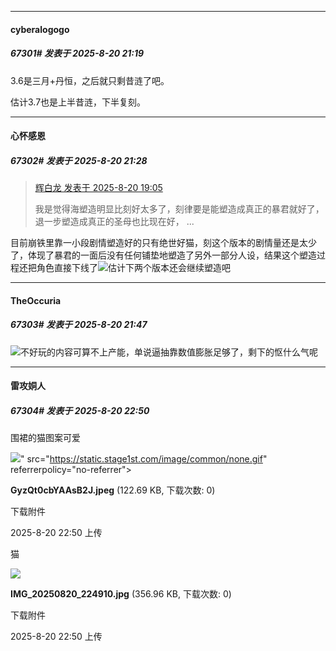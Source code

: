 ﻿
*****

####  cyberalogogo  
##### 67301#       发表于 2025-8-20 21:19

3.6是三月+丹恒，之后就只剩昔涟了吧。

估计3.7也是上半昔涟，下半复刻。


*****

####  心怀感恩  
##### 67302#       发表于 2025-8-20 21:28

<blockquote><a href="httphttps://stage1st.com/2b/forum.php?mod=redirect&amp;goto=findpost&amp;pid=68296475&amp;ptid=2170568" target="_blank">辉白龙 发表于 2025-8-20 19:05</a>

我是觉得海塑造明显比刻好太多了，刻律要是能塑造成真正的暴君就好了，退一步塑造成真正的圣母也比现在好， ...</blockquote>
目前崩铁里靠一小段剧情塑造好的只有绝世好猫，刻这个版本的剧情量还是太少了，体现了暴君的一面后没有任何铺垫地塑造了另外一部分人设，结果这个塑造过程还把角色直接下线了<img src="https://static.stage1st.com/image/smiley/face2017/068.png" referrerpolicy="no-referrer">估计下两个版本还会继续塑造吧


*****

####  TheOccuria  
##### 67303#       发表于 2025-8-20 21:47

<img src="https://static.stage1st.com/image/smiley/face2017/035.png" referrerpolicy="no-referrer">不好玩的内容可算不上产能，单说逼抽靠数值膨胀足够了，剩下的怄什么气呢


*****

####  雷攻姛人  
##### 67304#       发表于 2025-8-20 22:50

围裙的猫图案可爱

<img src="https://img.stage1st.com/forum/202508/20/225043f4sfqnbinnbg84go.jpeg" referrerpolicy="no-referrer">" src="https://static.stage1st.com/image/common/none.gif" referrerpolicy="no-referrer">

<strong>GyzQt0cbYAAsB2J.jpeg</strong> (122.69 KB, 下载次数: 0)

下载附件

2025-8-20 22:50 上传

猫

<img src="https://img.stage1st.com/forum/202508/20/225052qfi5eu3zvcft4er2.jpg" referrerpolicy="no-referrer">

<strong>IMG_20250820_224910.jpg</strong> (356.96 KB, 下载次数: 0)

下载附件

2025-8-20 22:50 上传

